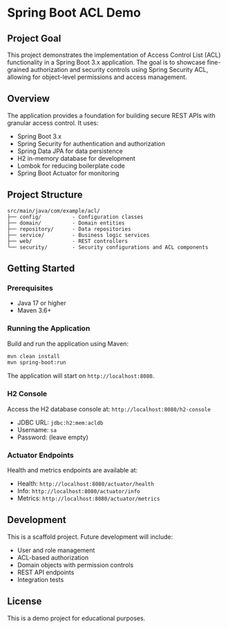 # Spring Boot ACL Demo

## Project Goal

This project demonstrates the implementation of Access Control List (ACL) functionality in a Spring Boot 3.x application. The goal is to showcase fine-grained authorization and security controls using Spring Security ACL, allowing for object-level permissions and access management.

## Overview

The application provides a foundation for building secure REST APIs with granular access control. It uses:
- Spring Boot 3.x
- Spring Security for authentication and authorization
- Spring Data JPA for data persistence
- H2 in-memory database for development
- Lombok for reducing boilerplate code
- Spring Boot Actuator for monitoring

## Project Structure

```
src/main/java/com/example/acl/
├── config/          - Configuration classes
├── domain/          - Domain entities
├── repository/      - Data repositories
├── service/         - Business logic services
├── web/             - REST controllers
└── security/        - Security configurations and ACL components
```

## Getting Started

### Prerequisites
- Java 17 or higher
- Maven 3.6+

### Running the Application

Build and run the application using Maven:

```bash
mvn clean install
mvn spring-boot:run
```

The application will start on `http://localhost:8080`.

### H2 Console

Access the H2 database console at: `http://localhost:8080/h2-console`

- JDBC URL: `jdbc:h2:mem:acldb`
- Username: `sa`
- Password: (leave empty)

### Actuator Endpoints

Health and metrics endpoints are available at:
- Health: `http://localhost:8080/actuator/health`
- Info: `http://localhost:8080/actuator/info`
- Metrics: `http://localhost:8080/actuator/metrics`

## Development

This is a scaffold project. Future development will include:
- User and role management
- ACL-based authorization
- Domain objects with permission controls
- REST API endpoints
- Integration tests

## License

This is a demo project for educational purposes.

